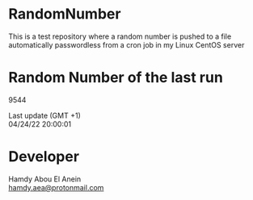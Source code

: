 # RandomNumber    
This is a test repository where a random number is pushed to a file automatically passwordless from a cron job in my Linux CentOS server    
# Random Number of the last run   
9544
      
Last update (GMT +1)    
04/24/22 20:00:01
# Developer    
Hamdy Abou El Anein   
hamdy.aea@protonmail.com
